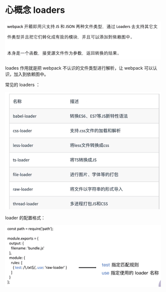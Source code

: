# 心概念 loaders

![](../README_files/Xnip2023-07-15_19-02-53.jpg)

loades 作用就是把 webpack 不认识的文件类型进行解析，让 webpack 可以认识，加入到依赖图中。

常见的 loaders ：

![](../README_files/Xnip2023-07-15_19-04-42.jpg)

loader 的配置格式：

![](../README_files/Xnip2023-07-15_19-06-06.jpg)
